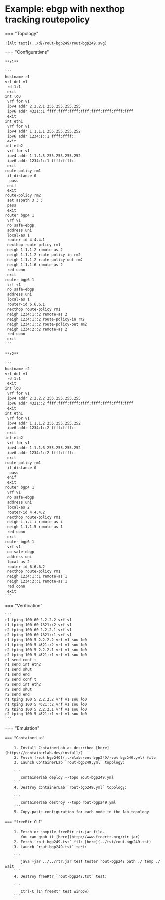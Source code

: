 # Example: ebgp with nexthop tracking routepolicy

=== "Topology"

    ![Alt text](../d2/rout-bgp249/rout-bgp249.svg)

=== "Configurations"

    **r1**

    ```
    hostname r1
    vrf def v1
     rd 1:1
     exit
    int lo0
     vrf for v1
     ipv4 addr 2.2.2.1 255.255.255.255
     ipv6 addr 4321::1 ffff:ffff:ffff:ffff:ffff:ffff:ffff:ffff
     exit
    int eth1
     vrf for v1
     ipv4 addr 1.1.1.1 255.255.255.252
     ipv6 addr 1234:1::1 ffff:ffff::
     exit
    int eth2
     vrf for v1
     ipv4 addr 1.1.1.5 255.255.255.252
     ipv6 addr 1234:2::1 ffff:ffff::
     exit
    route-policy rm1
     if distance 0
      pass
     enif
     exit
    route-policy rm2
     set aspath 3 3 3
     pass
     exit
    router bgp4 1
     vrf v1
     no safe-ebgp
     address uni
     local-as 1
     router-id 4.4.4.1
     nexthop route-policy rm1
     neigh 1.1.1.2 remote-as 2
     neigh 1.1.1.2 route-policy-in rm2
     neigh 1.1.1.2 route-policy-out rm2
     neigh 1.1.1.6 remote-as 2
     red conn
     exit
    router bgp6 1
     vrf v1
     no safe-ebgp
     address uni
     local-as 1
     router-id 6.6.6.1
     nexthop route-policy rm1
     neigh 1234:1::2 remote-as 2
     neigh 1234:1::2 route-policy-in rm2
     neigh 1234:1::2 route-policy-out rm2
     neigh 1234:2::2 remote-as 2
     red conn
     exit
    ```

    **r2**

    ```
    hostname r2
    vrf def v1
     rd 1:1
     exit
    int lo0
     vrf for v1
     ipv4 addr 2.2.2.2 255.255.255.255
     ipv6 addr 4321::2 ffff:ffff:ffff:ffff:ffff:ffff:ffff:ffff
     exit
    int eth1
     vrf for v1
     ipv4 addr 1.1.1.2 255.255.255.252
     ipv6 addr 1234:1::2 ffff:ffff::
     exit
    int eth2
     vrf for v1
     ipv4 addr 1.1.1.6 255.255.255.252
     ipv6 addr 1234:2::2 ffff:ffff::
     exit
    route-policy rm1
     if distance 0
      pass
     enif
     exit
    router bgp4 1
     vrf v1
     no safe-ebgp
     address uni
     local-as 2
     router-id 4.4.4.2
     nexthop route-policy rm1
     neigh 1.1.1.1 remote-as 1
     neigh 1.1.1.5 remote-as 1
     red conn
     exit
    router bgp6 1
     vrf v1
     no safe-ebgp
     address uni
     local-as 2
     router-id 6.6.6.2
     nexthop route-policy rm1
     neigh 1234:1::1 remote-as 1
     neigh 1234:2::1 remote-as 1
     red conn
     exit
    ```

=== "Verification"

    ```
    r1 tping 100 60 2.2.2.2 vrf v1
    r1 tping 100 60 4321::2 vrf v1
    r2 tping 100 60 2.2.2.1 vrf v1
    r2 tping 100 60 4321::1 vrf v1
    r1 tping 100 5 2.2.2.2 vrf v1 sou lo0
    r1 tping 100 5 4321::2 vrf v1 sou lo0
    r2 tping 100 5 2.2.2.1 vrf v1 sou lo0
    r2 tping 100 5 4321::1 vrf v1 sou lo0
    r1 send conf t
    r1 send int eth2
    r1 send shut
    r1 send end
    r2 send conf t
    r2 send int eth2
    r2 send shut
    r2 send end
    r1 tping 100 5 2.2.2.2 vrf v1 sou lo0
    r1 tping 100 5 4321::2 vrf v1 sou lo0
    r2 tping 100 5 2.2.2.1 vrf v1 sou lo0
    r2 tping 100 5 4321::1 vrf v1 sou lo0
    ```

=== "Emulation"

    === "ContainerLab"

        1. Install ContainerLab as described [here](https://containerlab.dev/install/)  
        2. Fetch [rout-bgp249](../clab/rout-bgp249/rout-bgp249.yml) file  
        3. Launch ContainerLab `rout-bgp249.yml` topology:  

        ```
           containerlab deploy --topo rout-bgp249.yml  
        ```
        4. Destroy ContainerLab `rout-bgp249.yml` topology:  

        ```
           containerlab destroy --topo rout-bgp249.yml  
        ```
        5. Copy-paste configuration for each node in the lab topology

    === "freeRtr CLI"

        1. Fetch or compile freeRtr rtr.jar file.  
           You can grab it [here](http://www.freertr.org/rtr.jar)  
        2. Fetch `rout-bgp249.tst` file [here](../tst/rout-bgp249.tst)  
        3. Launch `rout-bgp249.tst` test:  

        ```
           java -jar ../../rtr.jar test tester rout-bgp249 path ./ temp ./ wait
        ```
        4. Destroy freeRtr `rout-bgp249.tst` test:  

        ```
           Ctrl-C (In freeRtr test window)
        ```

